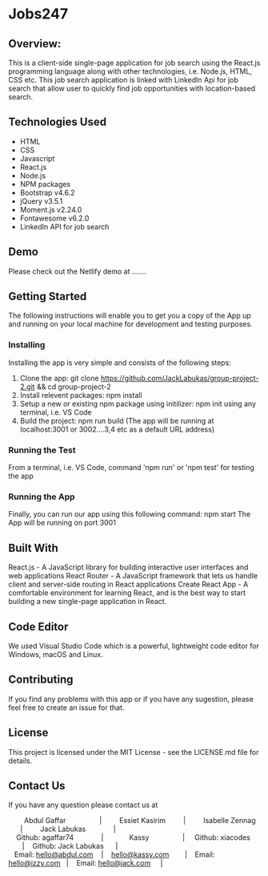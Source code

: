 # Jobs247

## Overview:
This is a client-side single-page application for job search using the React.js programming language along with other technologies, i.e. Node.js, HTML, CSS etc. This job search application is linked with LinkedIn Api for job search that allow user to quickly find job opportunities with location-based search.


## Technologies Used
* HTML
* CSS
* Javascript
* React.js
* Node.js
* NPM packages
* Bootstrap v4.6.2
* jQuery v3.5.1
* Moment.js v2.24.0
* Fontawesome v6.2.0
* LinkedIn API for job search

## Demo
Please check out the Netlify demo at .......

## Getting Started
The following instructions will enable you to get you a copy of the App up and running on your local machine for development and testing purposes.


### Installing
Installing the app is very simple and consists of the following steps:

1. Clone the app: git clone https://github.com/JackLabukas/group-project-2.git && cd group-project-2
2. Install relevent packages: npm install
3. Setup a new or existing npm package using initilizer: npm init using any terminal, i.e. VS Code
2. Build the project: npm run build (The app will be running at localhost:3001 or 3002....3,4 etc as a default URL address)

### Running the Test
From a terminal, i.e. VS Code, command 'npm run' or 'npm test' for testing the app


### Running the App
Finally, you can run our app using this following command:
npm start
The App will be running on port 3001



## Built With
React.js - A JavaScript library for building interactive user interfaces and web applications
React Router - A JavaScript framework that lets us handle client and server-side routing in React applications
Create React App - A comfortable environment for learning React, and is the best way to start building a new single-page application in React.

## Code Editor
We used Visual Studio Code which is a powerful, lightweight code editor for Windows, macOS and Linux.


## Contributing
If you find any problems with this app or if you have any sugestion, please feel free to create an issue for that.


## License
This project is licensed under the MIT License - see the LICENSE.md file for details.

## Contact Us
If you have any question please contact us at

&nbsp; &nbsp; &nbsp; &nbsp; Abdul Gaffar &nbsp; &nbsp; &nbsp; &nbsp; &nbsp; &nbsp; &nbsp; &nbsp; | &nbsp; &nbsp; &nbsp; &nbsp; Essiet Kasirim &nbsp; &nbsp; &nbsp; &nbsp; | &nbsp; &nbsp; &nbsp; &nbsp; Isabelle Zennag &nbsp; &nbsp; &nbsp; &nbsp; | &nbsp; &nbsp; &nbsp; &nbsp; Jack Labukas&nbsp; &nbsp; &nbsp; &nbsp; &nbsp; &nbsp; &nbsp; | <br />
 &nbsp; &nbsp; Github: agaffar74 &nbsp; &nbsp; &nbsp; &nbsp; &nbsp; &nbsp; &nbsp;| &nbsp; &nbsp; &nbsp; &nbsp; &nbsp; &nbsp; Kassy &nbsp; &nbsp; &nbsp; &nbsp; &nbsp; &nbsp; &nbsp; &nbsp;  | &nbsp; &nbsp; Github: xiacodes &nbsp; &nbsp; &nbsp; &nbsp; &nbsp; &nbsp;|&nbsp; &nbsp; Github: Jack Labukas&nbsp; &nbsp; &nbsp; | <br />
&nbsp; &nbsp;Email: hello@abdul.com &nbsp; &nbsp;|&nbsp; &nbsp; hello@kassy.com &nbsp; &nbsp; &nbsp; &nbsp;|&nbsp; &nbsp; Email:  hello@izzy.com&nbsp; &nbsp;|&nbsp; &nbsp; Email: hello@jack.com&nbsp; &nbsp; &nbsp;|


